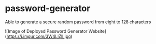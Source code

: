 # password-generator
Able to generate a secure random password from eight to 128 characters


![Image of Deployed Password Generator Website]
(https://i.imgur.com/3W4LIZll.jpg)

